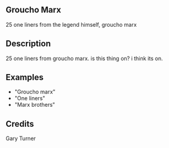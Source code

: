 ## Groucho Marx
25 one liners from the legend himself, groucho marx

## Description
25 one liners from groucho marx. is this thing on? i think its on.

## Examples
 - "Groucho marx"
 - "One liners"
 - "Marx brothers"


## Credits
Gary Turner


